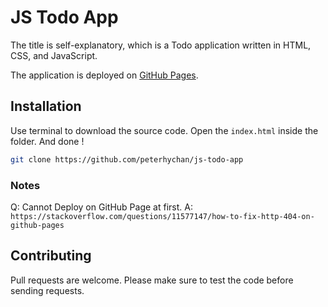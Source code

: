 # JS Todo App

The title is self-explanatory, which is a Todo application written in HTML, CSS, and JavaScript.

The application is deployed on [GitHub Pages](https://peterhychan.github.io/js-todo-app/).

## Installation

Use terminal to download the source code. Open the `index.html` inside the folder. And done !

```bash
git clone https://github.com/peterhychan/js-todo-app
```

### Notes

Q: Cannot Deploy on GitHub Page at first. 
A: `https://stackoverflow.com/questions/11577147/how-to-fix-http-404-on-github-pages`


## Contributing

Pull requests are welcome. Please make sure to test the code before sending requests.
